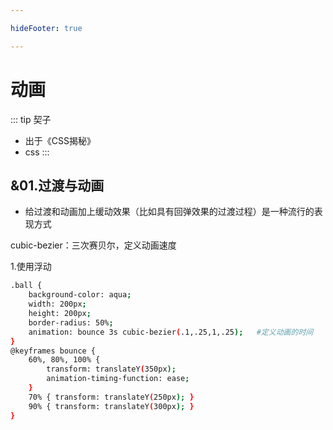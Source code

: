 ```yaml
---

hideFooter: true

---
```

# 动画 #

::: tip 契子
- 出于《CSS揭秘》
- css
:::

## &01.过渡与动画 ##

- 给过渡和动画加上缓动效果（比如具有回弹效果的过渡过程）是一种流行的表现方式

cubic-bezier：三次赛贝尔，定义动画速度

1.使用浮动
```bash
.ball {
    background-color: aqua;
    width: 200px;
    height: 200px;
    border-radius: 50%;
    animation: bounce 3s cubic-bezier(.1,.25,1,.25);   #定义动画的时间
}
@keyframes bounce {
    60%, 80%, 100% {
        transform: translateY(350px);
        animation-timing-function: ease;
    }
    70% { transform: translateY(250px); }
    90% { transform: translateY(300px); }
}
```
